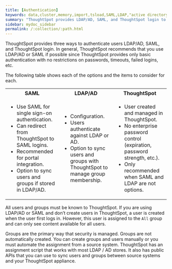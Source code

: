 ```yaml
---
title: [Authentication]
keywords: data,cluster,memory,import,tsload,SAML,LDAP,"active directory"
summary: "ThoughtSpot provides LDAP/AD, SAML, and ThoughtSpot login to authenticate users."
sidebar: mydoc_sidebar
permalink: /:collection/:path.html
---
```

ThoughtSpot provides three ways to authenticate users  LDAP/AD, SAML, and
ThoughtSpot login. In general, ThoughtSpot recommends that you use LDAP/AD or
SAML if possible since ThoughtSpot provides only basic authentication with no
restrictions on passwords, timeouts, failed logins, etc.


The following table shows each of the options and the items to consider for each.


<table>
  <tr>
    <th>SAML</th>
    <th>LDAP/AD</th>
    <th>ThoughtSpot</th>
  </tr>
  <tr>
    <td>
    <ul>
    <li>Use SAML for single sign-on authentication.</li>
    <li>Can redirect from ThoughtSpot to SAML logins.</li>
    <li>Recommended for portal integration.</li>
    <li>Option to sync users and groups if stored in LDAP/AD.</li>
    </ul>
    </td>
    <td>
    <ul>
    <li>Configuration.</li>
    <li>Users authenticate against LDAP or AD.</li>
    <li>Option to sync users and groups with ThoughtSpot to manage group membership.</li>
    </ul>
    </td>
    <td>
    <ul>
    <li>User created and managed in ThoughtSpot.</li>
    <li>No enterprise password control (expiration, password strength, etc.).</li>
    <li>Only recommended when SAML and LDAP are not options.</li>
    </ul>
    </td>
  </tr>
</table>

All users and groups must be known to ThoughtSpot. If you are using LDAP/AD or
SAML and don’t create users in ThoughtSpot, a user is created when the user
first logs in. However, this user is assigned to the `All` group and can only
see content available for all users.

Groups are the primary way that security is managed. Groups are not
automatically created. You can create groups and users manually or you must
automate the assignment from a source system. ThoughtSpot has an assignment
script that works with most LDAP / AD stores. It also has public APIs that you
can use to sync users and groups between source systems and your ThoughtSpot
appliance.
